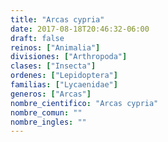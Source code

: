 ```yaml
---
title: "Arcas cypria"
date: 2017-08-18T20:46:32-06:00
draft: false
reinos: ["Animalia"]
divisiones: ["Arthropoda"]
clases: ["Insecta"]
ordenes: ["Lepidoptera"]
familias: ["Lycaenidae"]
generos: ["Arcas"]
nombre_cientifico: "Arcas cypria"
nombre_comun: ""
nombre_ingles: ""
---
```

